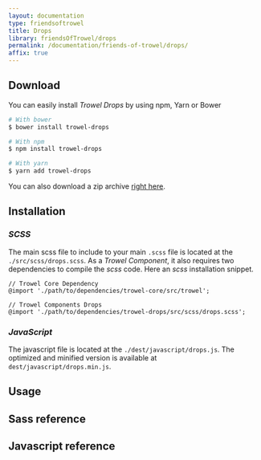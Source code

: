 ```yaml
---
layout: documentation
type: friendsoftrowel
title: Drops
library: friendsOfTrowel/drops
permalink: /documentation/friends-of-trowel/drops/
affix: true
---
```


## Download

You can easily install *Trowel Drops* by using npm, Yarn or Bower

```bash
# With bower
$ bower install trowel-drops

# With npm
$ npm install trowel-drops

# With yarn
$ yarn add trowel-drops
```

You can also download a zip archive [right here](https://github.com/FriendsOfTrowel/Drops/archive/master.zip).

## Installation

### *SCSS*
The main scss file to include to your main `.scss` file is located at the `./src/scss/drops.scss`. As a *Trowel Component*, it also requires two dependencies to compile the *scss* code. Here an *scss* installation snippet.

```
// Trowel Core Dependency
@import './path/to/dependencies/trowel-core/src/trowel';

// Trowel Components Drops
@import './path/to/dependencies/trowel-drops/src/scss/drops.scss';
```

### *JavaScript*
The javascript file is located at the `./dest/javascript/drops.js`. The optimized and minified version is available at `dest/javascript/drops.min.js`.

## Usage

## Sass reference

## Javascript reference